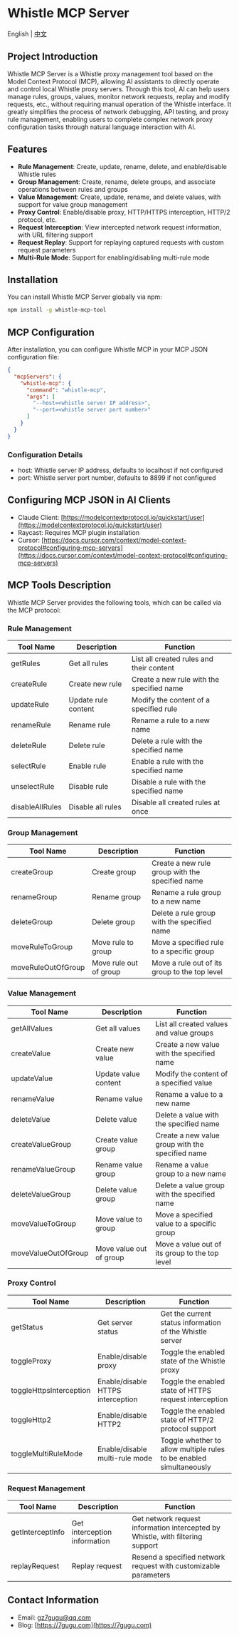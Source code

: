# Whistle MCP Server

English | [中文](README_CN.md)

## Project Introduction

Whistle MCP Server is a Whistle proxy management tool based on the Model Context Protocol (MCP), allowing AI assistants to directly operate and control local Whistle proxy servers. Through this tool, AI can help users manage rules, groups, values, monitor network requests, replay and modify requests, etc., without requiring manual operation of the Whistle interface. It greatly simplifies the process of network debugging, API testing, and proxy rule management, enabling users to complete complex network proxy configuration tasks through natural language interaction with AI.

## Features

- **Rule Management**: Create, update, rename, delete, and enable/disable Whistle rules
- **Group Management**: Create, rename, delete groups, and associate operations between rules and groups
- **Value Management**: Create, update, rename, and delete values, with support for value group management
- **Proxy Control**: Enable/disable proxy, HTTP/HTTPS interception, HTTP/2 protocol, etc.
- **Request Interception**: View intercepted network request information, with URL filtering support
- **Request Replay**: Support for replaying captured requests with custom request parameters
- **Multi-Rule Mode**: Support for enabling/disabling multi-rule mode

## Installation

You can install Whistle MCP Server globally via npm:

```bash
npm install -g whistle-mcp-tool
```

## MCP Configuration

After installation, you can configure Whistle MCP in your MCP JSON configuration file:

```json
{
  "mcpServers": {
    "whistle-mcp": {
      "command": "whistle-mcp",
      "args": [
        "--host=<whistle server IP address>",
        "--port=<whistle server port number>"
      ]
    }
  }
}
```

### Configuration Details

- host: Whistle server IP address, defaults to localhost if not configured
- port: Whistle server port number, defaults to 8899 if not configured

## Configuring MCP JSON in AI Clients

- Claude Client: [https://modelcontextprotocol.io/quickstart/user](https://modelcontextprotocol.io/quickstart/user)
- Raycast: Requires MCP plugin installation
- Cursor: [https://docs.cursor.com/context/model-context-protocol#configuring-mcp-servers](https://docs.cursor.com/context/model-context-protocol#configuring-mcp-servers)

## MCP Tools Description

Whistle MCP Server provides the following tools, which can be called via the MCP protocol:

### Rule Management

| Tool Name | Description | Function |
| ------- | --- | ---- |
| getRules | Get all rules | List all created rules and their content |
| createRule | Create new rule | Create a new rule with the specified name |
| updateRule | Update rule content | Modify the content of a specified rule |
| renameRule | Rename rule | Rename a rule to a new name |
| deleteRule | Delete rule | Delete a rule with the specified name |
| selectRule | Enable rule | Enable a rule with the specified name |
| unselectRule | Disable rule | Disable a rule with the specified name |
| disableAllRules | Disable all rules | Disable all created rules at once |

### Group Management

| Tool Name | Description | Function |
| ------- | --- | ---- |
| createGroup | Create group | Create a new rule group with the specified name |
| renameGroup | Rename group | Rename a rule group to a new name |
| deleteGroup | Delete group | Delete a rule group with the specified name |
| moveRuleToGroup | Move rule to group | Move a specified rule to a specific group |
| moveRuleOutOfGroup | Move rule out of group | Move a rule out of its group to the top level |

### Value Management

| Tool Name | Description | Function |
| ------- | --- | ---- |
| getAllValues | Get all values | List all created values and value groups |
| createValue | Create new value | Create a new value with the specified name |
| updateValue | Update value content | Modify the content of a specified value |
| renameValue | Rename value | Rename a value to a new name |
| deleteValue | Delete value | Delete a value with the specified name |
| createValueGroup | Create value group | Create a new value group with the specified name |
| renameValueGroup | Rename value group | Rename a value group to a new name |
| deleteValueGroup | Delete value group | Delete a value group with the specified name |
| moveValueToGroup | Move value to group | Move a specified value to a specific group |
| moveValueOutOfGroup | Move value out of group | Move a value out of its group to the top level |

### Proxy Control

| Tool Name | Description | Function |
| ------- | --- | ---- |
| getStatus | Get server status | Get the current status information of the Whistle server |
| toggleProxy | Enable/disable proxy | Toggle the enabled state of the Whistle proxy |
| toggleHttpsInterception | Enable/disable HTTPS interception | Toggle the enabled state of HTTPS request interception |
| toggleHttp2 | Enable/disable HTTP2 | Toggle the enabled state of HTTP/2 protocol support |
| toggleMultiRuleMode | Enable/disable multi-rule mode | Toggle whether to allow multiple rules to be enabled simultaneously |

### Request Management

| Tool Name | Description | Function |
| ------- | --- | ---- |
| getInterceptInfo | Get interception information | Get network request information intercepted by Whistle, with filtering support |
| replayRequest | Replay request | Resend a specified network request with customizable parameters |

## Contact Information

- Email: [gz7gugu@qq.com](mailto:gz7gugu@qq.com)
- Blog: [https://7gugu.com](https://7gugu.com)
